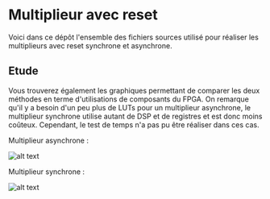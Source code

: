 # Multiplieur avec reset

Voici dans ce dépôt l'ensemble des fichiers sources utilisé pour réaliser les multiplieurs avec reset synchrone et asynchrone.

## Etude

Vous trouverez également les graphiques permettant de comparer les deux méthodes en terme d'utilisations de composants du FPGA. On remarque qu'il y a besoin d'un peu plus de LUTs pour un multiplieur asynchrone, le multiplieur synchrone utilise autant de DSP et de registres et est donc moins coûteux. Cependant, le test de temps n'a pas pu être réaliser dans ces cas.

Multiplieur asynchrone :

![alt text](multiplieur_async.png)

Multiplieur synchrone :

![alt text](multiplieur_sync.png)
